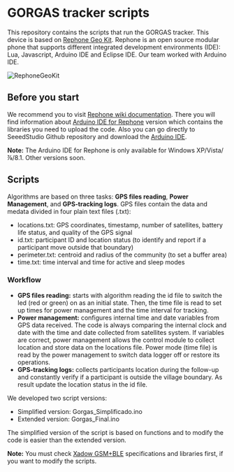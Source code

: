 # GORGAS tracker scripts
This repository contains the scripts that run the GORGAS tracker. This device is based on [Rephone Geo Kit](https://www.seeedstudio.com/RePhone-Geo-Kit-p-2624.html). Rephone is an open source modular phone that supports different integrated development environments (IDE): Lua, Javascript, Arduino IDE and Eclipse IDE. Our team worked with Arduino IDE.

![RephoneGeoKit](https://github.com/healthinnovation/gorgas_tracker/blob/master/images/RePhone_Geo_Kit.jpg)

## Before you start
We recommend you to visit [Rephone wiki documentation](http://wiki.seeedstudio.com/RePhone/). There you will find information about [Arduino IDE for Rephone](http://wiki.seeedstudio.com/Arduino_IDE_for_RePhone_Kit/) version which contains the libraries you need to upload the code. Also you can go directly to SeeedStudio Github repository and download the [Arduino IDE](https://github.com/Seeed-Studio/Arduino_IDE_for_RePhone).

**Note:** The Arduino IDE for Rephone is only available for Windows XP/Vista/⅞/8.1. Other versions soon. 

## Scripts
Algorithms are based on three tasks: **GPS files reading**, **Power Management**, and **GPS-tracking logs**. GPS files contain the data and medata divided in four plain text files (.txt):
* locations.txt: GPS coordinates, timestamp, number of satellites, battery life status, and quality of the GPS signal
* id.txt: participant ID and location status (to identify and report if a participant move outside that boundary)
* perimeter.txt: centroid and radius of the community (to set a buffer area)
* time.txt: time interval and time for active and sleep modes

### Workflow
- **GPS files reading:** starts with algorithm reading the id file to switch the led (red or green) on as an initial state. Then, the time file is read to set up times for power management and the time interval for tracking.
- **Power management:** configures internal time and date variables from GPS data received. The code is always comparing the internal clock and date with the time and date collected from satellites system. If variables are correct, power management allows the control module to collect location and store data on the locations file. Power mode (time file) is read by the power management to switch data logger off or restore its operations.
- **GPS-tracking logs:** collects participants location during the follow-up and constantly verify if a participant is outside the village boundary. As result update the location status in the id file. 

We developed two script versions:
- Simplified version: Gorgas_Simplificado.ino 
- Extended version: Gorgas_Final.ino

The simplified version of the script is based on functions and to modify the code is easier than the extended version. 

**Note:** You must check [Xadow GSM+BLE](http://wiki.seeedstudio.com/RePhone_Lumi_Kit/#xadow-gsmble) specifications and libraries first, if you want to modify the scripts.
